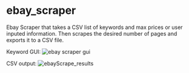 # ebay_scraper
Ebay Scraper that takes a CSV list of keywords and max prices or user inputed information. Then scrapes the desired number of pages and exports it to a CSV file. 

Keyword GUI: 
![ebay scraper gui](https://user-images.githubusercontent.com/81050332/130115179-d3e8db43-435c-4af9-9e85-0e260a06a1c7.jpg)

CSV output: 
![ebayScrape_results](https://user-images.githubusercontent.com/81050332/125883294-c07e1424-51c6-470e-8b1a-9ef5ffe42afb.png)
